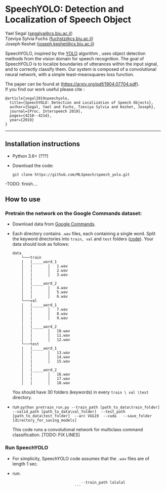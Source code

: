 # SpeechYOLO: Detection and Localization of Speech Object

Yael Segal (segalya@cs.biu.ac.il)\
Tzeviya Sylvia Fuchs (fuchstz@cs.biu.ac.il) \
Joseph Keshet (joseph.keshet@cs.biu.ac.il)             


SpeechYOLO, inspired by the [YOLO](https://arxiv.org/pdf/1506.02640.pdf) algorithm , uses object detection methods from the vision domain for speech recognition. The goal of SpeechYOLO is to localize boundaries of utterances within the input signal, and to correctly classify them. Our system is composed of a convolutional neural network, with a simple least-meansquares loss function.


The paper can be found at (https://arxiv.org/pdf/1904.07704.pdf). \
If you find our work useful please cite : 
```
@article{segal2019speechyolo,
  title={SpeechYOLO: Detection and Localization of Speech Objects},
  author={Segal, Yael and Fuchs, Tzeviya Sylvia and Keshet, Joseph},
  journal={Proc. Interspeech 2019},
  pages={4210--4214},
  year={2019}
}
```

------


## Installation instructions

- Python 3.6+ (???)

- Download the code:
    ```
    git clone https://github.com/MLSpeech/speech_yolo.git
    ```
-TODO: finish.... 


## How to use

### Pretrain the network on the Google Commands dataset:

- Download data from [Google Commands](http://download.tensorflow.org/data/speech_commands_v0.01.tar.gz).

- Each directory contains ```.wav``` files, each containing a single word. Split the keyword directories into ```train, val``` and ```test``` folders ([code](https://github.com/adiyoss/GCommandsPytorch/blob/master/make_dataset.py)). Your data should look as follows:

    ```
    data
	    └───train
	    |   |_____word_1
	    │   |       │   1.wav
	    │   |       │   2.wav
	    │   |       │   3.wav
	    │   |
	    |   |_____word_2
	    │   |       │   4.wav
	    │   |       │   5.wav
	    │   |       │   6.wav          
	    └───val
	    |   |_____word_1
	    │   |       │   7.wav
	    │   |       │   8.wav
	    │   |       │   9.wav
	    │   |
	    |   |_____word_2
	    │   |       │   10.wav
	    │   |       │   11.wav
	    │   |       │   12.wav     
	    └───test
	    |   |_____word_1
	    │   |       │   13.wav
	    │   |       │   14.wav
	    │   |       │   15.wav
	    │   |
	    |   |_____word_2
	    │   |       │   16.wav
	    │   |       │   17.wav
	    │   |       │   18.wav     
    ```
    You should have 30 folders (keywords) in every ```train \ val \test``` directory.

- run ```python pretrain_run.py --train_path [path_to_data\train_folder] 
								--valid_path [path_to_data\val_folder] 
								--test_path [path_to_data\test_folder] 
								--arc VGG19 
								--cuda  
								--save_folder [directory_for_saving_models]  
								```
	
	This code runs a convolutional network for multiclass command classification. [TODO: FIX LINES]

### Run SpeechYOLO

- For simplicity, SpeechYOLO code assumes that the `.wav` files are of length 1 sec. 

- run: 
	```python run\_speech\_yolo.py --train_path lalala
								   --train_path lalalal
								```